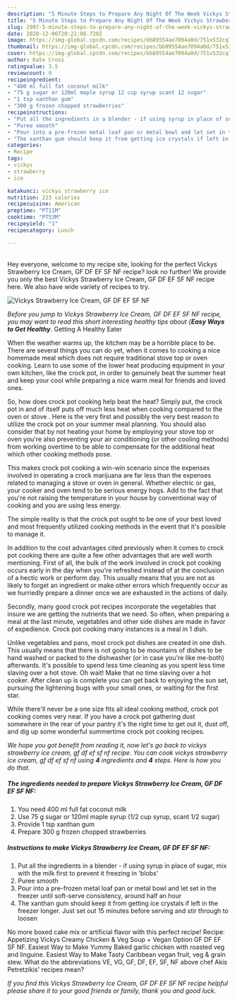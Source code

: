 ```yaml
---
description: "5 Minute Steps to Prepare Any Night Of The Week Vickys Strawberry Ice Cream, GF DF EF SF NF"
title: "5 Minute Steps to Prepare Any Night Of The Week Vickys Strawberry Ice Cream, GF DF EF SF NF"
slug: 2997-5-minute-steps-to-prepare-any-night-of-the-week-vickys-strawberry-ice-cream-gf-df-ef-sf-nf
date: 2020-12-06T20:21:08.728Z
image: https://img-global.cpcdn.com/recipes/bb89554ae7094a0d/751x532cq70/vickys-strawberry-ice-cream-gf-df-ef-sf-nf-recipe-main-photo.jpg
thumbnail: https://img-global.cpcdn.com/recipes/bb89554ae7094a0d/751x532cq70/vickys-strawberry-ice-cream-gf-df-ef-sf-nf-recipe-main-photo.jpg
cover: https://img-global.cpcdn.com/recipes/bb89554ae7094a0d/751x532cq70/vickys-strawberry-ice-cream-gf-df-ef-sf-nf-recipe-main-photo.jpg
author: Kate Cross
ratingvalue: 3.5
reviewcount: 9
recipeingredient:
- "400 ml full fat coconut milk"
- "75 g sugar or 120ml maple syrup 12 cup syrup scant 12 sugar"
- "1 tsp xanthan gum"
- "300 g frozen chopped strawberries"
recipeinstructions:
- "Put all the ingredients in a blender - if using syrup in place of sugar, mix with the milk first to prevent it freezing in &#39;blobs&#39;"
- "Puree smooth"
- "Pour into a pre-frozen metal loaf pan or metal bowl and let set in the freezer until soft-serve consistency, around half an hour"
- "The xanthan gum should keep it from getting ice crystals if left in the freezer longer. Just set out 15 minutes before serving and stir through to loosen"
categories:
- Recipe
tags:
- vickys
- strawberry
- ice

katakunci: vickys strawberry ice 
nutrition: 223 calories
recipecuisine: American
preptime: "PT11M"
cooktime: "PT53M"
recipeyield: "1"
recipecategory: Lunch

---
```

<br>
Hey everyone, welcome to my recipe site, looking for the perfect Vickys Strawberry Ice Cream, GF DF EF SF NF recipe? look no further! We provide you only the best Vickys Strawberry Ice Cream, GF DF EF SF NF recipe here. We also have wide variety of recipes to try.
<br>


![Vickys Strawberry Ice Cream, GF DF EF SF NF](https://img-global.cpcdn.com/recipes/bb89554ae7094a0d/751x532cq70/vickys-strawberry-ice-cream-gf-df-ef-sf-nf-recipe-main-photo.jpg)

<i>Before you jump to Vickys Strawberry Ice Cream, GF DF EF SF NF recipe, you may want to read this short interesting healthy tips about {<strong>Easy Ways to Get Healthy</strong>.</i>
Getting A Healthy Eater


When the weather warms up, the kitchen may be a horrible place to be. There are several things you can do yet, when it comes to cooking a nice homemade meal which does not require traditional stove top or oven cooking. Learn to use some of the lower heat producing equipment in your own kitchen, like the crock pot, in order to genuinely beat the summer heat and keep your cool while preparing a nice warm meal for friends and loved ones.

So, how does crock pot cooking help beat the heat? Simply put, the crock pot in and of itself puts off much less heat when cooking compared to the oven or stove . Here is the very first and possibly the very best reason to utilize the crock pot on your summer meal planning. You should also consider that by not heating your home by employing your stove top or oven you're also preventing your air conditioning (or other cooling methods) from working overtime to be able to compensate for the additional heat which other cooking methods pose.

This makes crock pot cooking a win-win scenario since the expenses involved in operating a crock marijuana are far less than the expenses related to managing a stove or oven in general. Whether electric or gas, your cooker and oven tend to be serious energy hogs. Add to the fact that you're not raising the temperature in your house by conventional way of cooking and you are using less energy.

 The simple reality is that the crock pot ought to be one of your best loved and most frequently utilized cooking methods in the event that it's possible to manage it.  



In addition to the cost advantages cited previously when it comes to crock pot cooking there are quite a few other advantages that are well worth mentioning. First of all, the bulk of the work involved in crock pot cooking occurs early in the day when you're refreshed instead of at the conclusion of a hectic work or perform day. This usually means that you are not as likely to forget an ingredient or make other errors which frequently occur as we hurriedly prepare a dinner once we are exhausted in the actions of daily.

Secondly, many good crock pot recipes incorporate the vegetables that insure we are getting the nutrients that we need. So often, when preparing a meal at the last minute, vegetables and other side dishes are made in favor of expedience. Crock pot cooking many instances is a meal in 1 dish.

 Unlike vegetables and pans, most crock pot dishes are created in one dish. This usually means that there is not going to be mountains of dishes to be hand washed or packed to the dishwasher (or in case you're like me-both) afterwards. It's possible to spend less time cleaning as you spent less time slaving over a hot stove. Oh wait! Make that no time slaving over a hot cooker. After clean up is complete you can get back to enjoying the sun set, pursuing the lightening bugs with your small ones, or waiting for the first star.

While there'll never be a one size fits all ideal cooking method, crock pot cooking comes very near. If you have a crock pot gathering dust somewhere in the rear of your pantry it's the right time to get out it, dust off, and dig up some wonderful summertime crock pot cooking recipes.


<i>We hope you got benefit from reading it, now let's go back to vickys strawberry ice cream, gf df ef sf nf recipe. You can cook vickys strawberry ice cream, gf df ef sf nf using <strong>4</strong> ingredients and <strong>4</strong> steps. Here is how you do that.
</i>

##### The ingredients needed to prepare Vickys Strawberry Ice Cream, GF DF EF SF NF:

1. You need 400 ml full fat coconut milk
1. Use 75 g sugar or 120ml maple syrup (1/2 cup syrup, scant 1/2 sugar)
1. Provide 1 tsp xanthan gum
1. Prepare 300 g frozen chopped strawberries


##### Instructions to make Vickys Strawberry Ice Cream, GF DF EF SF NF:

1. Put all the ingredients in a blender - if using syrup in place of sugar, mix with the milk first to prevent it freezing in &#39;blobs&#39;
1. Puree smooth
1. Pour into a pre-frozen metal loaf pan or metal bowl and let set in the freezer until soft-serve consistency, around half an hour
1. The xanthan gum should keep it from getting ice crystals if left in the freezer longer. Just set out 15 minutes before serving and stir through to loosen


No more boxed cake mix or artificial flavor with this perfect recipe! Recipe: Appetizing Vickys Creamy Chicken &amp; Veg Soup + Vegan Option GF DF EF SF NF. Easiest Way to Make Yummy Baked garlic chicken with roasted veg and linguine. Easiest Way to Make Tasty Caribbean vegan fruit, veg &amp; grain stew. What do the abbreviations VE, VG, GF, DF, EF, SF, NF above chef Akis Petretzikis&#39; recipes mean? 

<i>If you find this Vickys Strawberry Ice Cream, GF DF EF SF NF recipe helpful please share it to your good friends or family, thank you and good luck.</i>
